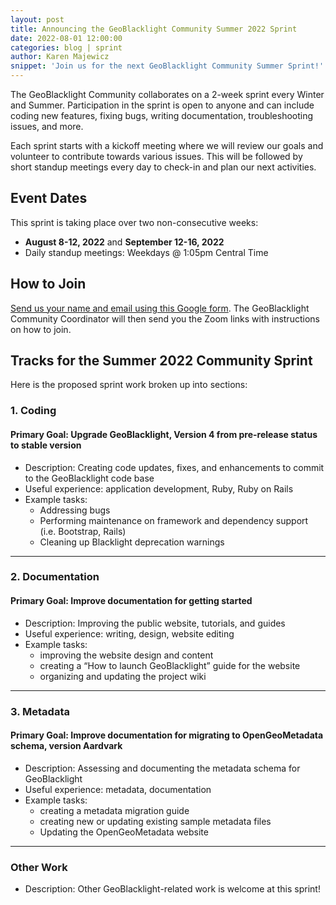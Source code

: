 ```yaml
---
layout: post
title: Announcing the GeoBlacklight Community Summer 2022 Sprint
date: 2022-08-01 12:00:00
categories: blog | sprint
author: Karen Majewicz
snippet: 'Join us for the next GeoBlacklight Community Summer Sprint!'
---
```


The GeoBlacklight Community collaborates on a 2-week sprint every Winter and Summer. Participation in the sprint is open to anyone and can include coding new features, fixing bugs, writing documentation, troubleshooting issues, and more.

Each sprint starts with a kickoff meeting where we will review our goals and volunteer to contribute towards various issues. This will be followed by short standup meetings every day to check-in and plan our next activities.

## Event Dates
This sprint is taking place over two non-consecutive weeks:

- **August 8-12, 2022** and **September 12-16, 2022**
- Daily standup meetings: Weekdays @ 1:05pm Central Time

## How to Join
[Send us your name and email using this Google form](https://forms.gle/gA1Pe1f5tKa3udkF6).  The GeoBlacklight Community Coordinator will then send you the Zoom links with instructions on how to join.


## Tracks for the Summer 2022 Community Sprint
Here is the proposed sprint work broken up into sections:

### 1. Coding
#### Primary Goal: Upgrade GeoBlacklight, Version 4 from pre-release status to stable version
* Description: Creating code updates, fixes, and enhancements to commit to the GeoBlacklight code base
* Useful experience: application development, Ruby, Ruby on Rails
* Example tasks:
  - Addressing bugs
  - Performing maintenance on framework and dependency support (i.e. Bootstrap, Rails)
  - Cleaning up Blacklight deprecation warnings

-------------
### 2. Documentation
#### Primary Goal: Improve documentation for getting started
* Description: Improving the public website, tutorials, and guides
* Useful experience: writing, design, website editing
* Example tasks:
  - improving the website design and content
  - creating a “How to launch GeoBlacklight” guide for the website
  - organizing and updating the project wiki
 
--------------
### 3. Metadata
#### Primary Goal: Improve documentation for migrating to OpenGeoMetadata schema, version Aardvark
* Description: Assessing and documenting the metadata schema for GeoBlacklight
* Useful experience: metadata, documentation
* Example tasks:
  - creating a metadata migration guide
  - creating new or updating existing sample metadata files
  - Updating the OpenGeoMetadata website

--------------

### Other Work
* Description: Other GeoBlacklight-related work is welcome at this sprint!
